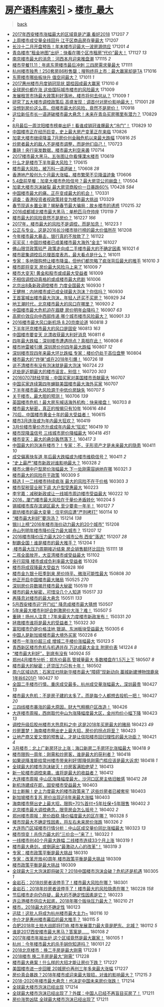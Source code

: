 [房产语料库索引](../../README.md)  > [楼市_最大](楼市_最大.md)
====
> [back](../README.md)

- [2017年西安楼市涨幅最大的区域竟是浐灞 看好2018](http://jkwz.applinzi.com/ittc/7044284684568101905.html#2017%E5%B9%B4%E8%A5%BF%E5%AE%89%E6%A5%BC%E5%B8%82%E6%B6%A8%E5%B9%85%E6%9C%80%E5%A4%A7%E7%9A%84%E5%8C%BA%E5%9F%9F%E7%AB%9F%E6%98%AF%E6%B5%90%E7%81%9E+%E7%9C%8B%E5%A5%BD2018) 171207 *7* 
- [上周楼市成交量全线回升 江干区商品房存量最大](http://jkwz.applinzi.com/ittc/7044252386569225232.html#%E4%B8%8A%E5%91%A8%E6%A5%BC%E5%B8%82%E6%88%90%E4%BA%A4%E9%87%8F%E5%85%A8%E7%BA%BF%E5%9B%9E%E5%8D%87+%E6%B1%9F%E5%B9%B2%E5%8C%BA%E5%95%86%E5%93%81%E6%88%BF%E5%AD%98%E9%87%8F%E6%9C%80%E5%A4%A7) 171207  
- [长沙十二月开盘预告！年末楼市迎最大一波房源供应](http://jkwz.applinzi.com/ittc/7042130469355783185.html#%E9%95%BF%E6%B2%99%E5%8D%81%E4%BA%8C%E6%9C%88%E5%BC%80%E7%9B%98%E9%A2%84%E5%91%8A%EF%BC%81%E5%B9%B4%E6%9C%AB%E6%A5%BC%E5%B8%82%E8%BF%8E%E6%9C%80%E5%A4%A7%E4%B8%80%E6%B3%A2%E6%88%BF%E6%BA%90%E4%BE%9B%E5%BA%94) 171201 *4* 
- [青岛楼市“租金地图”出炉：快看在哪个区市租房“代价”最大！](http://jkwz.applinzi.com/ittc/7040586528772850704.html#%E9%9D%92%E5%B2%9B%E6%A5%BC%E5%B8%82%E2%80%9C%E7%A7%9F%E9%87%91%E5%9C%B0%E5%9B%BE%E2%80%9D%E5%87%BA%E7%82%89%EF%BC%9A%E5%BF%AB%E7%9C%8B%E5%9C%A8%E5%93%AA%E4%B8%AA%E5%8C%BA%E5%B8%82%E7%A7%9F%E6%88%BF%E2%80%9C%E4%BB%A3%E4%BB%B7%E2%80%9D%E6%9C%80%E5%A4%A7%EF%BC%81) 171127 *13* 
- [南京楼市最大的消息：河西本月迎来推盘潮](http://jkwz.applinzi.com/ittc/7036149560475386897.html#%E5%8D%97%E4%BA%AC%E6%A5%BC%E5%B8%82%E6%9C%80%E5%A4%A7%E7%9A%84%E6%B6%88%E6%81%AF%EF%BC%9A%E6%B2%B3%E8%A5%BF%E6%9C%AC%E6%9C%88%E8%BF%8E%E6%9D%A5%E6%8E%A8%E7%9B%98%E6%BD%AE) 171115 *2* 
- [楼市早餐11.11：年底东莞楼市最后冲刺 三四房需求量最大](http://jkwz.applinzi.com/ittc/7034591159865836560.html#%E6%A5%BC%E5%B8%82%E6%97%A9%E9%A4%9011.11%EF%BC%9A%E5%B9%B4%E5%BA%95%E4%B8%9C%E8%8E%9E%E6%A5%BC%E5%B8%82%E6%9C%80%E5%90%8E%E5%86%B2%E5%88%BA+%E4%B8%89%E5%9B%9B%E6%88%BF%E9%9C%80%E6%B1%82%E9%87%8F%E6%9C%80%E5%A4%A7) 171111  
- [杭州楼市独秀！250套房86秒售罄；搜狗终将上市：最大赢家却是TA](http://jkwz.applinzi.com/ittc/7025076333036717072.html#%E6%9D%AD%E5%B7%9E%E6%A5%BC%E5%B8%82%E7%8B%AC%E7%A7%80%EF%BC%81250%E5%A5%97%E6%88%BF86%E7%A7%92%E5%94%AE%E7%BD%84%EF%BC%9B%E6%90%9C%E7%8B%97%E7%BB%88%E5%B0%86%E4%B8%8A%E5%B8%82%EF%BC%9A%E6%9C%80%E5%A4%A7%E8%B5%A2%E5%AE%B6%E5%8D%B4%E6%98%AFTA) 171016  
- [东莞楼市哪些板块升 值空间最大？](http://jkwz.applinzi.com/ittc/7023092322965914641.html#%E4%B8%9C%E8%8E%9E%E6%A5%BC%E5%B8%82%E5%93%AA%E4%BA%9B%E6%9D%BF%E5%9D%97%E5%8D%87+%E5%80%BC%E7%A9%BA%E9%97%B4%E6%9C%80%E5%A4%A7%EF%BC%9F) 171011 *1* 
- [2017惠州楼市月度销冠现状 碧桂园成最大赢家](http://jkwz.applinzi.com/ittc/7022600579149464593.html#2017%E6%83%A0%E5%B7%9E%E6%A5%BC%E5%B8%82%E6%9C%88%E5%BA%A6%E9%94%80%E5%86%A0%E7%8E%B0%E7%8A%B6+%E7%A2%A7%E6%A1%82%E5%9B%AD%E6%88%90%E6%9C%80%E5%A4%A7%E8%B5%A2%E5%AE%B6) 171010 *6* 
- [全球房价都在涨 这些国际城市楼市的风险最大](http://jkwz.applinzi.com/ittc/7022488841645196305.html#%E5%85%A8%E7%90%83%E6%88%BF%E4%BB%B7%E9%83%BD%E5%9C%A8%E6%B6%A8+%E8%BF%99%E4%BA%9B%E5%9B%BD%E9%99%85%E5%9F%8E%E5%B8%82%E6%A5%BC%E5%B8%82%E7%9A%84%E9%A3%8E%E9%99%A9%E6%9C%80%E5%A4%A7) 171009  
- [发展租赁市场最大政策利好落地，楼市将何去何从？](http://jkwz.applinzi.com/ittc/7022467172100736016.html#%E5%8F%91%E5%B1%95%E7%A7%9F%E8%B5%81%E5%B8%82%E5%9C%BA%E6%9C%80%E5%A4%A7%E6%94%BF%E7%AD%96%E5%88%A9%E5%A5%BD%E8%90%BD%E5%9C%B0%EF%BC%8C%E6%A5%BC%E5%B8%82%E5%B0%86%E4%BD%95%E5%8E%BB%E4%BD%95%E4%BB%8E%EF%BC%9F) 171009 *1* 
- [研究了五大楼市调控政策后 高盛发现：调首付对房价影响最大！](http://jkwz.applinzi.com/ittc/7019558334791943184.html#%E7%A0%94%E7%A9%B6%E4%BA%86%E4%BA%94%E5%A4%A7%E6%A5%BC%E5%B8%82%E8%B0%83%E6%8E%A7%E6%94%BF%E7%AD%96%E5%90%8E+%E9%AB%98%E7%9B%9B%E5%8F%91%E7%8E%B0%EF%BC%9A%E8%B0%83%E9%A6%96%E4%BB%98%E5%AF%B9%E6%88%BF%E4%BB%B7%E5%BD%B1%E5%93%8D%E6%9C%80%E5%A4%A7%EF%BC%81) 171001 *28* 
- [没想到房价这么高，但楼市最大的风险，竟然不是房价！](http://jkwz.applinzi.com/ittc/7014585234627232784.html#%E6%B2%A1%E6%83%B3%E5%88%B0%E6%88%BF%E4%BB%B7%E8%BF%99%E4%B9%88%E9%AB%98%EF%BC%8C%E4%BD%86%E6%A5%BC%E5%B8%82%E6%9C%80%E5%A4%A7%E7%9A%84%E9%A3%8E%E9%99%A9%EF%BC%8C%E7%AB%9F%E7%84%B6%E4%B8%8D%E6%98%AF%E6%88%BF%E4%BB%B7%EF%BC%81) 170918  
- [这位新任市长一语道破楼市最大悬念！未来在青岛买房哪里有潜力？](http://jkwz.applinzi.com/ittc/7007367089239884816.html#%E8%BF%99%E4%BD%8D%E6%96%B0%E4%BB%BB%E5%B8%82%E9%95%BF%E4%B8%80%E8%AF%AD%E9%81%93%E7%A0%B4%E6%A5%BC%E5%B8%82%E6%9C%80%E5%A4%A7%E6%82%AC%E5%BF%B5%EF%BC%81%E6%9C%AA%E6%9D%A5%E5%9C%A8%E9%9D%92%E5%B2%9B%E4%B9%B0%E6%88%BF%E5%93%AA%E9%87%8C%E6%9C%89%E6%BD%9C%E5%8A%9B%EF%BC%9F) 170829 *2* 
- [8月最后一周沈阳楼市榜单出炉！看谁成销冠谁爆最大“冷门”！](http://jkwz.applinzi.com/ittc/7007151944970535952.html#8%E6%9C%88%E6%9C%80%E5%90%8E%E4%B8%80%E5%91%A8%E6%B2%88%E9%98%B3%E6%A5%BC%E5%B8%82%E6%A6%9C%E5%8D%95%E5%87%BA%E7%82%89%EF%BC%81%E7%9C%8B%E8%B0%81%E6%88%90%E9%94%80%E5%86%A0%E8%B0%81%E7%88%86%E6%9C%80%E5%A4%A7%E2%80%9C%E5%86%B7%E9%97%A8%E2%80%9D%EF%BC%81) 170829 *10* 
- [中国楼市正在经历巨变，史上最大房产变革正在来临](http://jkwz.applinzi.com/ittc/7006190346172892176.html#%E4%B8%AD%E5%9B%BD%E6%A5%BC%E5%B8%82%E6%AD%A3%E5%9C%A8%E7%BB%8F%E5%8E%86%E5%B7%A8%E5%8F%98%EF%BC%8C%E5%8F%B2%E4%B8%8A%E6%9C%80%E5%A4%A7%E6%88%BF%E4%BA%A7%E5%8F%98%E9%9D%A9%E6%AD%A3%E5%9C%A8%E6%9D%A5%E4%B8%B4) 170826  
- [加拿大楼市继续降温 7月房价创金融危机以来最大跌幅](http://jkwz.applinzi.com/ittc/7002341401222972433.html#%E5%8A%A0%E6%8B%BF%E5%A4%A7%E6%A5%BC%E5%B8%82%E7%BB%A7%E7%BB%AD%E9%99%8D%E6%B8%A9+7%E6%9C%88%E6%88%BF%E4%BB%B7%E5%88%9B%E9%87%91%E8%9E%8D%E5%8D%B1%E6%9C%BA%E4%BB%A5%E6%9D%A5%E6%9C%80%E5%A4%A7%E8%B7%8C%E5%B9%85) 170816 *25* 
- [炒房者最大的敌人不是楼市调整，而是他们自己！](http://jkwz.applinzi.com/ittc/6993553989579572241.html#%E7%82%92%E6%88%BF%E8%80%85%E6%9C%80%E5%A4%A7%E7%9A%84%E6%95%8C%E4%BA%BA%E4%B8%8D%E6%98%AF%E6%A5%BC%E5%B8%82%E8%B0%83%E6%95%B4%EF%BC%8C%E8%80%8C%E6%98%AF%E4%BB%96%E4%BB%AC%E8%87%AA%E5%B7%B1%EF%BC%81) 170723  
- [重磅！央行突发数据，楼市最大利空来袭](http://jkwz.applinzi.com/ittc/6990090391045800977.html#%E9%87%8D%E7%A3%85%EF%BC%81%E5%A4%AE%E8%A1%8C%E7%AA%81%E5%8F%91%E6%95%B0%E6%8D%AE%EF%BC%8C%E6%A5%BC%E5%B8%82%E6%9C%80%E5%A4%A7%E5%88%A9%E7%A9%BA%E6%9D%A5%E8%A2%AD) 170714  
- [2017楼市最大黑马，五张图让你看懂溧水楼市](http://jkwz.applinzi.com/ittc/6980835864102831108.html#2017%E6%A5%BC%E5%B8%82%E6%9C%80%E5%A4%A7%E9%BB%91%E9%A9%AC%EF%BC%8C%E4%BA%94%E5%BC%A0%E5%9B%BE%E8%AE%A9%E4%BD%A0%E7%9C%8B%E6%87%82%E6%BA%A7%E6%B0%B4%E6%A5%BC%E5%B8%82) 170619  
- [什么才是楼市下半年最大风险？](http://jkwz.applinzi.com/ittc/6979352073970648069.html#%E4%BB%80%E4%B9%88%E6%89%8D%E6%98%AF%E6%A5%BC%E5%B8%82%E4%B8%8B%E5%8D%8A%E5%B9%B4%E6%9C%80%E5%A4%A7%E9%A3%8E%E9%99%A9%EF%BC%9F) 170615  
- [楼市最大风险，被万科一语道破！](http://jkwz.applinzi.com/ittc/6976836512963380228.html#%E6%A5%BC%E5%B8%82%E6%9C%80%E5%A4%A7%E9%A3%8E%E9%99%A9%EF%BC%8C%E8%A2%AB%E4%B8%87%E7%A7%91%E4%B8%80%E8%AF%AD%E9%81%93%E7%A0%B4%EF%BC%81) 170608 *28* 
- [香港地产股创九个月最大涨幅，楼市繁荣不见降温迹象](http://jkwz.applinzi.com/ittc/6976125754491274245.html#%E9%A6%99%E6%B8%AF%E5%9C%B0%E4%BA%A7%E8%82%A1%E5%88%9B%E4%B9%9D%E4%B8%AA%E6%9C%88%E6%9C%80%E5%A4%A7%E6%B6%A8%E5%B9%85%EF%BC%8C%E6%A5%BC%E5%B8%82%E7%B9%81%E8%8D%A3%E4%B8%8D%E8%A7%81%E9%99%8D%E6%B8%A9%E8%BF%B9%E8%B1%A1) 170606  
- [5.4盘前早餐：加拿大楼市危险信号？最大房贷公司崩盘！](http://jkwz.applinzi.com/ittc/6963725658042663941.html#5.4%E7%9B%98%E5%89%8D%E6%97%A9%E9%A4%90%EF%BC%9A%E5%8A%A0%E6%8B%BF%E5%A4%A7%E6%A5%BC%E5%B8%82%E5%8D%B1%E9%99%A9%E4%BF%A1%E5%8F%B7%EF%BC%9F%E6%9C%80%E5%A4%A7%E6%88%BF%E8%B4%B7%E5%85%AC%E5%8F%B8%E5%B4%A9%E7%9B%98%EF%BC%81) 170504  
- [加拿大楼市泡沫破裂 最大房贷商股价一日暴跌60%](http://jkwz.applinzi.com/ittc/6961502105654264836.html#%E5%8A%A0%E6%8B%BF%E5%A4%A7%E6%A5%BC%E5%B8%82%E6%B3%A1%E6%B2%AB%E7%A0%B4%E8%A3%82+%E6%9C%80%E5%A4%A7%E6%88%BF%E8%B4%B7%E5%95%86%E8%82%A1%E4%BB%B7%E4%B8%80%E6%97%A5%E6%9A%B4%E8%B7%8C60%25) 170428 *584* 
- [中国楼市最大的痛，正在变成最大的机会！](http://jkwz.applinzi.com/ittc/6951293988823892996.html#%E4%B8%AD%E5%9B%BD%E6%A5%BC%E5%B8%82%E6%9C%80%E5%A4%A7%E7%9A%84%E7%97%9B%EF%BC%8C%E6%AD%A3%E5%9C%A8%E5%8F%98%E6%88%90%E6%9C%80%E5%A4%A7%E7%9A%84%E6%9C%BA%E4%BC%9A%EF%BC%81) 170331  
- [调查：香港投资者视政策转变为楼市最大挑战](http://jkwz.applinzi.com/ittc/6950463994413450245.html#%E8%B0%83%E6%9F%A5%EF%BC%9A%E9%A6%99%E6%B8%AF%E6%8A%95%E8%B5%84%E8%80%85%E8%A7%86%E6%94%BF%E7%AD%96%E8%BD%AC%E5%8F%98%E4%B8%BA%E6%A5%BC%E5%B8%82%E6%9C%80%E5%A4%A7%E6%8C%91%E6%88%98) 170329  
- [春节现返乡置业潮？揭秘春节最大骗局：故乡楼市的诱惑](http://jkwz.applinzi.com/ittc/6934879256067965957.html#%E6%98%A5%E8%8A%82%E7%8E%B0%E8%BF%94%E4%B9%A1%E7%BD%AE%E4%B8%9A%E6%BD%AE%EF%BC%9F%E6%8F%AD%E7%A7%98%E6%98%A5%E8%8A%82%E6%9C%80%E5%A4%A7%E9%AA%97%E5%B1%80%EF%BC%9A%E6%95%85%E4%B9%A1%E6%A5%BC%E5%B8%82%E7%9A%84%E8%AF%B1%E6%83%91) 170215 *32* 
- [2016成都城北楼市最大黑马：单枪匹马夺帅座](http://jkwz.applinzi.com/ittc/6924777415544144901.html#2016%E6%88%90%E9%83%BD%E5%9F%8E%E5%8C%97%E6%A5%BC%E5%B8%82%E6%9C%80%E5%A4%A7%E9%BB%91%E9%A9%AC%EF%BC%9A%E5%8D%95%E6%9E%AA%E5%8C%B9%E9%A9%AC%E5%A4%BA%E5%B8%85%E5%BA%A7) 170119 *7* 
- [楼市最大的风险竟然不是房价？](http://jkwz.applinzi.com/ittc/6916234063647360005.html#%E6%A5%BC%E5%B8%82%E6%9C%80%E5%A4%A7%E7%9A%84%E9%A3%8E%E9%99%A9%E7%AB%9F%E7%84%B6%E4%B8%8D%E6%98%AF%E6%88%BF%E4%BB%B7%EF%BC%9F) 161227 *166* 
- [2017年，楼市最大的风险不是调控，而是加息！](http://jkwz.applinzi.com/ittc/6914856976835412997.html#2017%E5%B9%B4%EF%BC%8C%E6%A5%BC%E5%B8%82%E6%9C%80%E5%A4%A7%E7%9A%84%E9%A3%8E%E9%99%A9%E4%B8%8D%E6%98%AF%E8%B0%83%E6%8E%A7%EF%BC%8C%E8%80%8C%E6%98%AF%E5%8A%A0%E6%81%AF%EF%BC%81) 161223 *1* 
- [公正与专业，这是2016长沙楼市排行榜的最大价值所在](http://jkwz.applinzi.com/ittc/6909178965830140932.html#%E5%85%AC%E6%AD%A3%E4%B8%8E%E4%B8%93%E4%B8%9A%EF%BC%8C%E8%BF%99%E6%98%AF2016%E9%95%BF%E6%B2%99%E6%A5%BC%E5%B8%82%E6%8E%92%E8%A1%8C%E6%A6%9C%E7%9A%84%E6%9C%80%E5%A4%A7%E4%BB%B7%E5%80%BC%E6%89%80%E5%9C%A8) 161208  
- [今年楼市最大暴击，银行真的不放款了？](http://jkwz.applinzi.com/ittc/6903423088938451973.html#%E4%BB%8A%E5%B9%B4%E6%A5%BC%E5%B8%82%E6%9C%80%E5%A4%A7%E6%9A%B4%E5%87%BB%EF%BC%8C%E9%93%B6%E8%A1%8C%E7%9C%9F%E7%9A%84%E4%B8%8D%E6%94%BE%E6%AC%BE%E4%BA%86%EF%BC%9F) 161122  
- [买买买！中国炒楼者已成美楼市最大海外“金主”](http://jkwz.applinzi.com/ittc/6893807422660936709.html#%E4%B9%B0%E4%B9%B0%E4%B9%B0%EF%BC%81%E4%B8%AD%E5%9B%BD%E7%82%92%E6%A5%BC%E8%80%85%E5%B7%B2%E6%88%90%E7%BE%8E%E6%A5%BC%E5%B8%82%E6%9C%80%E5%A4%A7%E6%B5%B7%E5%A4%96%E2%80%9C%E9%87%91%E4%B8%BB%E2%80%9D) 161027  
- [佛山限贷政策较严 政策走向成二手楼市最大的不确定因素](http://jkwz.applinzi.com/ittc/6891510779303429125.html#%E4%BD%9B%E5%B1%B1%E9%99%90%E8%B4%B7%E6%94%BF%E7%AD%96%E8%BE%83%E4%B8%A5+%E6%94%BF%E7%AD%96%E8%B5%B0%E5%90%91%E6%88%90%E4%BA%8C%E6%89%8B%E6%A5%BC%E5%B8%82%E6%9C%80%E5%A4%A7%E7%9A%84%E4%B8%8D%E7%A1%AE%E5%AE%9A%E5%9B%A0%E7%B4%A0) 161021 *6* 
- [楼市密集调控后总理首度表态，最大看点是什么？](http://jkwz.applinzi.com/ittc/6887863804674704388.html#%E6%A5%BC%E5%B8%82%E5%AF%86%E9%9B%86%E8%B0%83%E6%8E%A7%E5%90%8E%E6%80%BB%E7%90%86%E9%A6%96%E5%BA%A6%E8%A1%A8%E6%80%81%EF%BC%8C%E6%9C%80%E5%A4%A7%E7%9C%8B%E7%82%B9%E6%98%AF%E4%BB%80%E4%B9%88%EF%BC%9F) 161011  
- [专家：多地限购想让楼市降温，但他们都忽略了疯涨背后最大的推手](http://jkwz.applinzi.com/ittc/6887432563236275204.html#%E4%B8%93%E5%AE%B6%EF%BC%9A%E5%A4%9A%E5%9C%B0%E9%99%90%E8%B4%AD%E6%83%B3%E8%AE%A9%E6%A5%BC%E5%B8%82%E9%99%8D%E6%B8%A9%EF%BC%8C%E4%BD%86%E4%BB%96%E4%BB%AC%E9%83%BD%E5%BF%BD%E7%95%A5%E4%BA%86%E7%96%AF%E6%B6%A8%E8%83%8C%E5%90%8E%E6%9C%80%E5%A4%A7%E7%9A%84%E6%8E%A8%E6%89%8B) 161010 *3* 
- [楼市即将变天  房价最大风险马上来了](http://jkwz.applinzi.com/ittc/6886958765663847429.html#%E6%A5%BC%E5%B8%82%E5%8D%B3%E5%B0%86%E5%8F%98%E5%A4%A9++%E6%88%BF%E4%BB%B7%E6%9C%80%E5%A4%A7%E9%A3%8E%E9%99%A9%E9%A9%AC%E4%B8%8A%E6%9D%A5%E4%BA%86) 161009 *7* 
- [楼市大变天! 黄金和股市或成最大受益者](http://jkwz.applinzi.com/ittc/6886922948274816004.html#%E6%A5%BC%E5%B8%82%E5%A4%A7%E5%8F%98%E5%A4%A9%21+%E9%BB%84%E9%87%91%E5%92%8C%E8%82%A1%E5%B8%82%E6%88%96%E6%88%90%E6%9C%80%E5%A4%A7%E5%8F%97%E7%9B%8A%E8%80%85) 161009  
- [不相信调控动真格的或成楼市最大悲剧](http://jkwz.applinzi.com/ittc/6885818930504926213.html#%E4%B8%8D%E7%9B%B8%E4%BF%A1%E8%B0%83%E6%8E%A7%E5%8A%A8%E7%9C%9F%E6%A0%BC%E7%9A%84%E6%88%96%E6%88%90%E6%A5%BC%E5%B8%82%E6%9C%80%E5%A4%A7%E6%82%B2%E5%89%A7) 161006  
- [北京出8条新政调控楼市 力度全国最大](http://jkwz.applinzi.com/ittc/6883755775725405189.html#%E5%8C%97%E4%BA%AC%E5%87%BA8%E6%9D%A1%E6%96%B0%E6%94%BF%E8%B0%83%E6%8E%A7%E6%A5%BC%E5%B8%82+%E5%8A%9B%E5%BA%A6%E5%85%A8%E5%9B%BD%E6%9C%80%E5%A4%A7) 160930 *1* 
- [王健林：内地楼市或已成全球最大泡沫？你信吗？](http://jkwz.applinzi.com/ittc/6883316754339595268.html#%E7%8E%8B%E5%81%A5%E6%9E%97%EF%BC%9A%E5%86%85%E5%9C%B0%E6%A5%BC%E5%B8%82%E6%88%96%E5%B7%B2%E6%88%90%E5%85%A8%E7%90%83%E6%9C%80%E5%A4%A7%E6%B3%A1%E6%B2%AB%EF%BC%9F%E4%BD%A0%E4%BF%A1%E5%90%97%EF%BC%9F) 160930  
- [王首富喊出楼市最大泡沫，年轻人还买不买房？](http://jkwz.applinzi.com/ittc/6882567222605644805.html#%E7%8E%8B%E9%A6%96%E5%AF%8C%E5%96%8A%E5%87%BA%E6%A5%BC%E5%B8%82%E6%9C%80%E5%A4%A7%E6%B3%A1%E6%B2%AB%EF%BC%8C%E5%B9%B4%E8%BD%BB%E4%BA%BA%E8%BF%98%E4%B9%B0%E4%B8%8D%E4%B9%B0%E6%88%BF%EF%BC%9F) 160929 *34* 
- [地王潮时代，北京楼市最大的风口在哪里？](http://jkwz.applinzi.com/ittc/6879876407982818308.html#%E5%9C%B0%E7%8E%8B%E6%BD%AE%E6%97%B6%E4%BB%A3%EF%BC%8C%E5%8C%97%E4%BA%AC%E6%A5%BC%E5%B8%82%E6%9C%80%E5%A4%A7%E7%9A%84%E9%A3%8E%E5%8F%A3%E5%9C%A8%E5%93%AA%E9%87%8C%EF%BC%9F) 160920 *2* 
- [中国楼市最大危机迫在眉睫 房价明年会降吗？](http://jkwz.applinzi.com/ittc/6875184403197723652.html#%E4%B8%AD%E5%9B%BD%E6%A5%BC%E5%B8%82%E6%9C%80%E5%A4%A7%E5%8D%B1%E6%9C%BA%E8%BF%AB%E5%9C%A8%E7%9C%89%E7%9D%AB+%E6%88%BF%E4%BB%B7%E6%98%8E%E5%B9%B4%E4%BC%9A%E9%99%8D%E5%90%97%EF%BC%9F) 160907 *63* 
- [高房价效应向中西部传递 哪个城市楼市风险最大？](http://jkwz.applinzi.com/ittc/6872983439334179844.html#%E9%AB%98%E6%88%BF%E4%BB%B7%E6%95%88%E5%BA%94%E5%90%91%E4%B8%AD%E8%A5%BF%E9%83%A8%E4%BC%A0%E9%80%92+%E5%93%AA%E4%B8%AA%E5%9F%8E%E5%B8%82%E6%A5%BC%E5%B8%82%E9%A3%8E%E9%99%A9%E6%9C%80%E5%A4%A7%EF%BC%9F) 160901 *33* 
- [2016楼市最大风口新机场   8.20京南论道](http://jkwz.applinzi.com/ittc/6867698677371634693.html#2016%E6%A5%BC%E5%B8%82%E6%9C%80%E5%A4%A7%E9%A3%8E%E5%8F%A3%E6%96%B0%E6%9C%BA%E5%9C%BA+++8.20%E4%BA%AC%E5%8D%97%E8%AE%BA%E9%81%93) 160818 *3* 
- [下半年环京楼市最大的风口是固安](http://jkwz.applinzi.com/ittc/6865498335254938629.html#%E4%B8%8B%E5%8D%8A%E5%B9%B4%E7%8E%AF%E4%BA%AC%E6%A5%BC%E5%B8%82%E6%9C%80%E5%A4%A7%E7%9A%84%E9%A3%8E%E5%8F%A3%E6%98%AF%E5%9B%BA%E5%AE%89) 160813 *163* 
- [中国楼市要变天 北漂收获最大利好消息](http://jkwz.applinzi.com/ittc/6865182942262985732.html#%E4%B8%AD%E5%9B%BD%E6%A5%BC%E5%B8%82%E8%A6%81%E5%8F%98%E5%A4%A9+%E5%8C%97%E6%BC%82%E6%94%B6%E8%8E%B7%E6%9C%80%E5%A4%A7%E5%88%A9%E5%A5%BD%E6%B6%88%E6%81%AF) 160811 *6* 
- [四年最大跌幅：深圳楼市遭遇拐点？真相在此！](http://jkwz.applinzi.com/ittc/6864133641864741893.html#%E5%9B%9B%E5%B9%B4%E6%9C%80%E5%A4%A7%E8%B7%8C%E5%B9%85%EF%BC%9A%E6%B7%B1%E5%9C%B3%E6%A5%BC%E5%B8%82%E9%81%AD%E9%81%87%E6%8B%90%E7%82%B9%EF%BC%9F%E7%9C%9F%E7%9B%B8%E5%9C%A8%E6%AD%A4%EF%BC%81) 160808 *6* 
- [楼市地雷被引爆 深圳房价创四年最大跌幅](http://jkwz.applinzi.com/ittc/6863527786836395012.html#%E6%A5%BC%E5%B8%82%E5%9C%B0%E9%9B%B7%E8%A2%AB%E5%BC%95%E7%88%86+%E6%B7%B1%E5%9C%B3%E6%88%BF%E4%BB%B7%E5%88%9B%E5%9B%9B%E5%B9%B4%E6%9C%80%E5%A4%A7%E8%B7%8C%E5%B9%85) 160807 *12* 
- [深圳楼市现四年来最大环比跌幅 专家：楼价仍处于高位盘整](http://jkwz.applinzi.com/ittc/6862487761608770564.html#%E6%B7%B1%E5%9C%B3%E6%A5%BC%E5%B8%82%E7%8E%B0%E5%9B%9B%E5%B9%B4%E6%9D%A5%E6%9C%80%E5%A4%A7%E7%8E%AF%E6%AF%94%E8%B7%8C%E5%B9%85+%E4%B8%93%E5%AE%B6%EF%BC%9A%E6%A5%BC%E4%BB%B7%E4%BB%8D%E5%A4%84%E4%BA%8E%E9%AB%98%E4%BD%8D%E7%9B%98%E6%95%B4) 160804  
- [楼市最大的“炸弹”或在2018年引爆！](http://jkwz.applinzi.com/ittc/6859206930056348677.html#%E6%A5%BC%E5%B8%82%E6%9C%80%E5%A4%A7%E7%9A%84%E2%80%9C%E7%82%B8%E5%BC%B9%E2%80%9D%E6%88%96%E5%9C%A82018%E5%B9%B4%E5%BC%95%E7%88%86%EF%BC%81) 160726 *18* 
- [说不清楼市有没有泡沫就是最大泡沫](http://jkwz.applinzi.com/ittc/6858416095702287364.html#%E8%AF%B4%E4%B8%8D%E6%B8%85%E6%A5%BC%E5%B8%82%E6%9C%89%E6%B2%A1%E6%9C%89%E6%B3%A1%E6%B2%AB%E5%B0%B1%E6%98%AF%E6%9C%80%E5%A4%A7%E6%B3%A1%E6%B2%AB) 160724 *23* 
- [这些是近期最大的楼市谣言，别信！](http://jkwz.applinzi.com/ittc/6856975885978305540.html#%E8%BF%99%E4%BA%9B%E6%98%AF%E8%BF%91%E6%9C%9F%E6%9C%80%E5%A4%A7%E7%9A%84%E6%A5%BC%E5%B8%82%E8%B0%A3%E8%A8%80%EF%BC%8C%E5%88%AB%E4%BF%A1%EF%BC%81) 160720 *303* 
- [20160707财经早报 - 中国买家对美国楼市贡献最大](http://jkwz.applinzi.com/ittc/6852058368008782852.html#20160707%E8%B4%A2%E7%BB%8F%E6%97%A9%E6%8A%A5+-+%E4%B8%AD%E5%9B%BD%E4%B9%B0%E5%AE%B6%E5%AF%B9%E7%BE%8E%E5%9B%BD%E6%A5%BC%E5%B8%82%E8%B4%A1%E7%8C%AE%E6%9C%80%E5%A4%A7) 160707  
- [中国买家连续第四年蝉联美国楼市最大海外买家](http://jkwz.applinzi.com/ittc/6852033597640541189.html#%E4%B8%AD%E5%9B%BD%E4%B9%B0%E5%AE%B6%E8%BF%9E%E7%BB%AD%E7%AC%AC%E5%9B%9B%E5%B9%B4%E8%9D%89%E8%81%94%E7%BE%8E%E5%9B%BD%E6%A5%BC%E5%B8%82%E6%9C%80%E5%A4%A7%E6%B5%B7%E5%A4%96%E4%B9%B0%E5%AE%B6) 160707  
- [下半年楼市最大风险源于中低价房缺失](http://jkwz.applinzi.com/ittc/6851957825559069701.html#%E4%B8%8B%E5%8D%8A%E5%B9%B4%E6%A5%BC%E5%B8%82%E6%9C%80%E5%A4%A7%E9%A3%8E%E9%99%A9%E6%BA%90%E4%BA%8E%E4%B8%AD%E4%BD%8E%E4%BB%B7%E6%88%BF%E7%BC%BA%E5%A4%B1) 160707 *5* 
- [关于楼市，最大胆的预测！](http://jkwz.applinzi.com/ittc/6851572856550589444.html#%E5%85%B3%E4%BA%8E%E6%A5%BC%E5%B8%82%EF%BC%8C%E6%9C%80%E5%A4%A7%E8%83%86%E7%9A%84%E9%A2%84%E6%B5%8B%EF%BC%81) 160706 *139* 
- [英国楼市危机！最大房东喊话海外机构：快来接盘！](http://jkwz.applinzi.com/ittc/6850589061429068805.html#%E8%8B%B1%E5%9B%BD%E6%A5%BC%E5%B8%82%E5%8D%B1%E6%9C%BA%EF%BC%81%E6%9C%80%E5%A4%A7%E6%88%BF%E4%B8%9C%E5%96%8A%E8%AF%9D%E6%B5%B7%E5%A4%96%E6%9C%BA%E6%9E%84%EF%BC%9A%E5%BF%AB%E6%9D%A5%E6%8E%A5%E7%9B%98%EF%BC%81) 160703 *8* 
- [楼市最大秘密，真正的按揭只有10年](http://jkwz.applinzi.com/ittc/6844260491106714628.html#%E6%A5%BC%E5%B8%82%E6%9C%80%E5%A4%A7%E7%A7%98%E5%AF%86%EF%BC%8C%E7%9C%9F%E6%AD%A3%E7%9A%84%E6%8C%89%E6%8F%AD%E5%8F%AA%E6%9C%8910%E5%B9%B4) 160616 *484* 
- [70后，中国楼市黄金十年的最大受益者！](http://jkwz.applinzi.com/ittc/6843946485028504581.html#70%E5%90%8E%EF%BC%8C%E4%B8%AD%E5%9B%BD%E6%A5%BC%E5%B8%82%E9%BB%84%E9%87%91%E5%8D%81%E5%B9%B4%E7%9A%84%E6%9C%80%E5%A4%A7%E5%8F%97%E7%9B%8A%E8%80%85%EF%BC%81) 160615  
- [楼市3月连涨或为年内最大狂欢？](http://jkwz.applinzi.com/ittc/6822883500252218373.html#%E6%A5%BC%E5%B8%823%E6%9C%88%E8%BF%9E%E6%B6%A8%E6%88%96%E4%B8%BA%E5%B9%B4%E5%86%85%E6%9C%80%E5%A4%A7%E7%8B%82%E6%AC%A2%EF%BC%9F) 160419  
- [3月份楼市量价齐升或成年内最大“狂欢”](http://jkwz.applinzi.com/ittc/6822655152674571268.html#3%E6%9C%88%E4%BB%BD%E6%A5%BC%E5%B8%82%E9%87%8F%E4%BB%B7%E9%BD%90%E5%8D%87%E6%88%96%E6%88%90%E5%B9%B4%E5%86%85%E6%9C%80%E5%A4%A7%E2%80%9C%E7%8B%82%E6%AC%A2%E2%80%9D) 160419 *10* 
- [楼市现降温信号 三线城市房价降幅最大](http://jkwz.applinzi.com/ittc/6822340158015669252.html#%E6%A5%BC%E5%B8%82%E7%8E%B0%E9%99%8D%E6%B8%A9%E4%BF%A1%E5%8F%B7+%E4%B8%89%E7%BA%BF%E5%9F%8E%E5%B8%82%E6%88%BF%E4%BB%B7%E9%99%8D%E5%B9%85%E6%9C%80%E5%A4%A7) 160418 *451* 
- [楼市变天：最大的悬剑轰然落下！](http://jkwz.applinzi.com/ittc/6822154293859582980.html#%E6%A5%BC%E5%B8%82%E5%8F%98%E5%A4%A9%EF%BC%9A%E6%9C%80%E5%A4%A7%E7%9A%84%E6%82%AC%E5%89%91%E8%BD%B0%E7%84%B6%E8%90%BD%E4%B8%8B%EF%BC%81) 160417 *3* 
- [中国最大的泡沫在楼市？！专家：不，无形资产才是未来最大的隐患](http://jkwz.applinzi.com/ittc/6819897453251658757.html#%E4%B8%AD%E5%9B%BD%E6%9C%80%E5%A4%A7%E7%9A%84%E6%B3%A1%E6%B2%AB%E5%9C%A8%E6%A5%BC%E5%B8%82%EF%BC%9F%EF%BC%81%E4%B8%93%E5%AE%B6%EF%BC%9A%E4%B8%8D%EF%BC%8C%E6%97%A0%E5%BD%A2%E8%B5%84%E4%BA%A7%E6%89%8D%E6%98%AF%E6%9C%AA%E6%9D%A5%E6%9C%80%E5%A4%A7%E7%9A%84%E9%9A%90%E6%82%A3) 160411 *10* 
- [成交偏离快车道 年后最大跌幅或为楼市维稳信号？](http://jkwz.applinzi.com/ittc/6819775924849345540.html#%E6%88%90%E4%BA%A4%E5%81%8F%E7%A6%BB%E5%BF%AB%E8%BD%A6%E9%81%93+%E5%B9%B4%E5%90%8E%E6%9C%80%E5%A4%A7%E8%B7%8C%E5%B9%85%E6%88%96%E4%B8%BA%E6%A5%BC%E5%B8%82%E7%BB%B4%E7%A8%B3%E4%BF%A1%E5%8F%B7%EF%BC%9F) 160411 *2* 
- [“史上最严”楼市新政对谁影响最大？](http://jkwz.applinzi.com/ittc/6814558705412473861.html#%E2%80%9C%E5%8F%B2%E4%B8%8A%E6%9C%80%E4%B8%A5%E2%80%9D%E6%A5%BC%E5%B8%82%E6%96%B0%E6%94%BF%E5%AF%B9%E8%B0%81%E5%BD%B1%E5%93%8D%E6%9C%80%E5%A4%A7%EF%BC%9F) 160328 *2* 
- [楼市火爆中户型房价涨幅最大 下一处刚需容纳地在哪](http://jkwz.applinzi.com/ittc/6812074947149038597.html#%E6%A5%BC%E5%B8%82%E7%81%AB%E7%88%86%E4%B8%AD%E6%88%B7%E5%9E%8B%E6%88%BF%E4%BB%B7%E6%B6%A8%E5%B9%85%E6%9C%80%E5%A4%A7+%E4%B8%8B%E4%B8%80%E5%A4%84%E5%88%9A%E9%9C%80%E5%AE%B9%E7%BA%B3%E5%9C%B0%E5%9C%A8%E5%93%AA) 160321 *3* 
- [楼市最大的风险在于政策](http://jkwz.applinzi.com/ittc/6807705458554962948.html#%E6%A5%BC%E5%B8%82%E6%9C%80%E5%A4%A7%E7%9A%84%E9%A3%8E%E9%99%A9%E5%9C%A8%E4%BA%8E%E6%94%BF%E7%AD%96) 160309 *5* 
- [精选┃一二线楼市持续疯涨 最大的风险不在于价格](http://jkwz.applinzi.com/ittc/6805459034324861957.html#%E7%B2%BE%E9%80%89%E2%94%83%E4%B8%80%E4%BA%8C%E7%BA%BF%E6%A5%BC%E5%B8%82%E6%8C%81%E7%BB%AD%E7%96%AF%E6%B6%A8+%E6%9C%80%E5%A4%A7%E7%9A%84%E9%A3%8E%E9%99%A9%E4%B8%8D%E5%9C%A8%E4%BA%8E%E4%BB%B7%E6%A0%BC) 160303 *3* 
- [楼市契税营业税下调 大户型受惠最大](http://jkwz.applinzi.com/ittc/6801930570510631940.html#%E6%A5%BC%E5%B8%82%E5%A5%91%E7%A8%8E%E8%90%A5%E4%B8%9A%E7%A8%8E%E4%B8%8B%E8%B0%83+%E5%A4%A7%E6%88%B7%E5%9E%8B%E5%8F%97%E6%83%A0%E6%9C%80%E5%A4%A7) 160223  
- [李宇嘉：减税新政或让一线城市周边楼市受益最大](http://jkwz.applinzi.com/ittc/6801446013772497924.html#%E6%9D%8E%E5%AE%87%E5%98%89%EF%BC%9A%E5%87%8F%E7%A8%8E%E6%96%B0%E6%94%BF%E6%88%96%E8%AE%A9%E4%B8%80%E7%BA%BF%E5%9F%8E%E5%B8%82%E5%91%A8%E8%BE%B9%E6%A5%BC%E5%B8%82%E5%8F%97%E7%9B%8A%E6%9C%80%E5%A4%A7) 160222 *10* 
- [2016，厦门楼市最大风险在于量价矛盾转化](http://jkwz.applinzi.com/ittc/6795036554112271365.html#2016%EF%BC%8C%E5%8E%A6%E9%97%A8%E6%A5%BC%E5%B8%82%E6%9C%80%E5%A4%A7%E9%A3%8E%E9%99%A9%E5%9C%A8%E4%BA%8E%E9%87%8F%E4%BB%B7%E7%9F%9B%E7%9B%BE%E8%BD%AC%E5%8C%96) 160204 *5* 
- [锡城楼市库存滨湖区最大 至少要卖一年半！](http://jkwz.applinzi.com/ittc/6791997076498023428.html#%E9%94%A1%E5%9F%8E%E6%A5%BC%E5%B8%82%E5%BA%93%E5%AD%98%E6%BB%A8%E6%B9%96%E5%8C%BA%E6%9C%80%E5%A4%A7+%E8%87%B3%E5%B0%91%E8%A6%81%E5%8D%96%E4%B8%80%E5%B9%B4%E5%8D%8A%EF%BC%81) 160127 *7* 
- [廊坊楼市的最大变量：住宅供应遭“严刑拷打”](http://jkwz.applinzi.com/ittc/6787175659982029828.html#%E5%BB%8A%E5%9D%8A%E6%A5%BC%E5%B8%82%E7%9A%84%E6%9C%80%E5%A4%A7%E5%8F%98%E9%87%8F%EF%BC%9A%E4%BD%8F%E5%AE%85%E4%BE%9B%E5%BA%94%E9%81%AD%E2%80%9C%E4%B8%A5%E5%88%91%E6%8B%B7%E6%89%93%E2%80%9D) 160114 *10* 
- [“楼市最大利好”要泡汤？](http://jkwz.applinzi.com/ittc/6775749768613725189.html#%E2%80%9C%E6%A5%BC%E5%B8%82%E6%9C%80%E5%A4%A7%E5%88%A9%E5%A5%BD%E2%80%9D%E8%A6%81%E6%B3%A1%E6%B1%A4%EF%BC%9F) 151214 *138* 
- [银川上榜“2016年楼市涨价动力最大的20个城市”](http://jkwz.applinzi.com/ittc/6773406539201381381.html#%E9%93%B6%E5%B7%9D%E4%B8%8A%E6%A6%9C%E2%80%9C2016%E5%B9%B4%E6%A5%BC%E5%B8%82%E6%B6%A8%E4%BB%B7%E5%8A%A8%E5%8A%9B%E6%9C%80%E5%A4%A7%E7%9A%8420%E4%B8%AA%E5%9F%8E%E5%B8%82%E2%80%9D) 151208  
- [舟山列明年楼市降价压力最大城市？](http://jkwz.applinzi.com/ittc/6773105424282944516.html#%E8%88%9F%E5%B1%B1%E5%88%97%E6%98%8E%E5%B9%B4%E6%A5%BC%E5%B8%82%E9%99%8D%E4%BB%B7%E5%8E%8B%E5%8A%9B%E6%9C%80%E5%A4%A7%E5%9F%8E%E5%B8%82%EF%BC%9F) 151207 *12* 
- [2016楼市降价压力最大20个城市公布 西安&quot;落选&quot;](http://jkwz.applinzi.com/ittc/6773075786945004549.html#2016%E6%A5%BC%E5%B8%82%E9%99%8D%E4%BB%B7%E5%8E%8B%E5%8A%9B%E6%9C%80%E5%A4%A720%E4%B8%AA%E5%9F%8E%E5%B8%82%E5%85%AC%E5%B8%83+%E8%A5%BF%E5%AE%89%26quot%3B%E8%90%BD%E9%80%89%26quot%3B) 151207 *28* 
- [制霸全国！谁是楼市的最大推手？](http://jkwz.applinzi.com/ittc/6771875334752568325.html#%E5%88%B6%E9%9C%B8%E5%85%A8%E5%9B%BD%EF%BC%81%E8%B0%81%E6%98%AF%E6%A5%BC%E5%B8%82%E7%9A%84%E6%9C%80%E5%A4%A7%E6%8E%A8%E6%89%8B%EF%BC%9F) 151204 *1* 
- [·楼市最大压力周期接近结束 房企销售额环比回升](http://jkwz.applinzi.com/ittc/6763347407987540996.html#%C2%B7%E6%A5%BC%E5%B8%82%E6%9C%80%E5%A4%A7%E5%8E%8B%E5%8A%9B%E5%91%A8%E6%9C%9F%E6%8E%A5%E8%BF%91%E7%BB%93%E6%9D%9F+%E6%88%BF%E4%BC%81%E9%94%80%E5%94%AE%E9%A2%9D%E7%8E%AF%E6%AF%94%E5%9B%9E%E5%8D%87) 151111 *18* 
- [二孩全面放开，大亚湾楼市或受益最大](http://jkwz.applinzi.com/ittc/6760011231361631236.html#%E4%BA%8C%E5%AD%A9%E5%85%A8%E9%9D%A2%E6%94%BE%E5%BC%80%EF%BC%8C%E5%A4%A7%E4%BA%9A%E6%B9%BE%E6%A5%BC%E5%B8%82%E6%88%96%E5%8F%97%E7%9B%8A%E6%9C%80%E5%A4%A7) 151102  
- [央行双降 楼市或成负利率最大受益者](http://jkwz.applinzi.com/ittc/6757414343811728389.html#%E5%A4%AE%E8%A1%8C%E5%8F%8C%E9%99%8D+%E6%A5%BC%E5%B8%82%E6%88%96%E6%88%90%E8%B4%9F%E5%88%A9%E7%8E%87%E6%9C%80%E5%A4%A7%E5%8F%97%E7%9B%8A%E8%80%85) 151026  
- [楼市将成双降最大受益方](http://jkwz.applinzi.com/ittc/6735411084618875908.html#%E6%A5%BC%E5%B8%82%E5%B0%86%E6%88%90%E5%8F%8C%E9%99%8D%E6%9C%80%E5%A4%A7%E5%8F%97%E7%9B%8A%E6%96%B9) 150828 *166* 
- [楼市金九银十旺季到来 房价持平、微涨可能性最大](http://jkwz.applinzi.com/ittc/547650615589211672.html#%E6%A5%BC%E5%B8%82%E9%87%91%E4%B9%9D%E9%93%B6%E5%8D%81%E6%97%BA%E5%AD%A3%E5%88%B0%E6%9D%A5+%E6%88%BF%E4%BB%B7%E6%8C%81%E5%B9%B3%E3%80%81%E5%BE%AE%E6%B6%A8%E5%8F%AF%E8%83%BD%E6%80%A7%E6%9C%80%E5%A4%A7) 150808 *30* 
- [他正开启中国楼市最大赌局](http://jkwz.applinzi.com/ittc/547650611416899506.html#%E4%BB%96%E6%AD%A3%E5%BC%80%E5%90%AF%E4%B8%AD%E5%9B%BD%E6%A5%BC%E5%B8%82%E6%9C%80%E5%A4%A7%E8%B5%8C%E5%B1%80) 150525 *270* 
- [深圳房价异数揭开楼市最大秘密](http://jkwz.applinzi.com/ittc/547650611415987329.html#%E6%B7%B1%E5%9C%B3%E6%88%BF%E4%BB%B7%E5%BC%82%E6%95%B0%E6%8F%AD%E5%BC%80%E6%A5%BC%E5%B8%82%E6%9C%80%E5%A4%A7%E7%A7%98%E5%AF%86) 150519 *11* 
- [楼市的最大秘密，可惜没几个人知道](http://jkwz.applinzi.com/ittc/547650611417043747.html#%E6%A5%BC%E5%B8%82%E7%9A%84%E6%9C%80%E5%A4%A7%E7%A7%98%E5%AF%86%EF%BC%8C%E5%8F%AF%E6%83%9C%E6%B2%A1%E5%87%A0%E4%B8%AA%E4%BA%BA%E7%9F%A5%E9%81%93) 150517 *33* 
- [再降息对楼市的最大悬念](http://jkwz.applinzi.com/ittc/547650611409192375.html#%E5%86%8D%E9%99%8D%E6%81%AF%E5%AF%B9%E6%A5%BC%E5%B8%82%E7%9A%84%E6%9C%80%E5%A4%A7%E6%82%AC%E5%BF%B5) 150511 *133* 
- [5月西安楼市迎“开门红” 降息成楼市最大猜想](http://jkwz.applinzi.com/ittc/547650611410536569.html#5%E6%9C%88%E8%A5%BF%E5%AE%89%E6%A5%BC%E5%B8%82%E8%BF%8E%E2%80%9C%E5%BC%80%E9%97%A8%E7%BA%A2%E2%80%9D+%E9%99%8D%E6%81%AF%E6%88%90%E6%A5%BC%E5%B8%82%E6%9C%80%E5%A4%A7%E7%8C%9C%E6%83%B3) 150507  
- [5年来最大楼市利好会刺激房价大涨？难！](http://jkwz.applinzi.com/ittc/547650611410273724.html#5%E5%B9%B4%E6%9D%A5%E6%9C%80%E5%A4%A7%E6%A5%BC%E5%B8%82%E5%88%A9%E5%A5%BD%E4%BC%9A%E5%88%BA%E6%BF%80%E6%88%BF%E4%BB%B7%E5%A4%A7%E6%B6%A8%EF%BC%9F%E9%9A%BE%EF%BC%81) 150507 *5* 
- [重磅！扬州人注意！7年来最大力度楼市新政发布！](http://jkwz.applinzi.com/ittc/547650611401058381.html#%E9%87%8D%E7%A3%85%EF%BC%81%E6%89%AC%E5%B7%9E%E4%BA%BA%E6%B3%A8%E6%84%8F%EF%BC%817%E5%B9%B4%E6%9D%A5%E6%9C%80%E5%A4%A7%E5%8A%9B%E5%BA%A6%E6%A5%BC%E5%B8%82%E6%96%B0%E6%94%BF%E5%8F%91%E5%B8%83%EF%BC%81) 150331 *20* 
- [拯救楼市谁将是最大的受益者？](http://jkwz.applinzi.com/ittc/547650611398534838.html#%E6%8B%AF%E6%95%91%E6%A5%BC%E5%B8%82%E8%B0%81%E5%B0%86%E6%98%AF%E6%9C%80%E5%A4%A7%E7%9A%84%E5%8F%97%E7%9B%8A%E8%80%85%EF%BC%9F) 150322 *30* 
- [富阳楼市仍是价格洼地 银湖、东洲板块受益最大](http://jkwz.applinzi.com/ittc/547650611394904617.html#%E5%AF%8C%E9%98%B3%E6%A5%BC%E5%B8%82%E4%BB%8D%E6%98%AF%E4%BB%B7%E6%A0%BC%E6%B4%BC%E5%9C%B0+%E9%93%B6%E6%B9%96%E3%80%81%E4%B8%9C%E6%B4%B2%E6%9D%BF%E5%9D%97%E5%8F%97%E7%9B%8A%E6%9C%80%E5%A4%A7) 150305 *6* 
- [中国人是新加坡楼市最大境外买家](http://jkwz.applinzi.com/ittc/547650611396502787.html#%E4%B8%AD%E5%9B%BD%E4%BA%BA%E6%98%AF%E6%96%B0%E5%8A%A0%E5%9D%A1%E6%A5%BC%E5%B8%82%E6%9C%80%E5%A4%A7%E5%A2%83%E5%A4%96%E4%B9%B0%E5%AE%B6) 150228 *6* 
- [楼市一年涨价超三成 增城二手楼价涨幅最大](http://jkwz.applinzi.com/ittc/547650611385557540.html#%E6%A5%BC%E5%B8%82%E4%B8%80%E5%B9%B4%E6%B6%A8%E4%BB%B7%E8%B6%85%E4%B8%89%E6%88%90+%E5%A2%9E%E5%9F%8E%E4%BA%8C%E6%89%8B%E6%A5%BC%E4%BB%B7%E6%B6%A8%E5%B9%85%E6%9C%80%E5%A4%A7) 150123 *5* 
- [青西新区楼市危机与机遇并存 万达成最大金主 附房价表](http://jkwz.applinzi.com/ittc/547650611384114127.html#%E9%9D%92%E8%A5%BF%E6%96%B0%E5%8C%BA%E6%A5%BC%E5%B8%82%E5%8D%B1%E6%9C%BA%E4%B8%8E%E6%9C%BA%E9%81%87%E5%B9%B6%E5%AD%98+%E4%B8%87%E8%BE%BE%E6%88%90%E6%9C%80%E5%A4%A7%E9%87%91%E4%B8%BB+%E9%99%84%E6%88%BF%E4%BB%B7%E8%A1%A8) 141224 *8* 
- [“楼市最大利好”，到底有没有](http://jkwz.applinzi.com/ittc/547650611376793917.html#%E2%80%9C%E6%A5%BC%E5%B8%82%E6%9C%80%E5%A4%A7%E5%88%A9%E5%A5%BD%E2%80%9D%EF%BC%8C%E5%88%B0%E5%BA%95%E6%9C%89%E6%B2%A1%E6%9C%89) 140924 *55* 
- [郑州4月楼市分析：郑东价最高 管城量最大 多数楼盘在1.5万上下](http://jkwz.applinzi.com/ittc/7100406626785952778.html#%E9%83%91%E5%B7%9E4%E6%9C%88%E6%A5%BC%E5%B8%82%E5%88%86%E6%9E%90%EF%BC%9A%E9%83%91%E4%B8%9C%E4%BB%B7%E6%9C%80%E9%AB%98+%E7%AE%A1%E5%9F%8E%E9%87%8F%E6%9C%80%E5%A4%A7+%E5%A4%9A%E6%95%B0%E6%A5%BC%E7%9B%98%E5%9C%A81.5%E4%B8%87%E4%B8%8A%E4%B8%8B) 180507 *8* 
- [楼市最大的秘密：还贷压力只有十年！](http://jkwz.applinzi.com/ittc/7098571628424463376.html#%E6%A5%BC%E5%B8%82%E6%9C%80%E5%A4%A7%E7%9A%84%E7%A7%98%E5%AF%86%EF%BC%9A%E8%BF%98%E8%B4%B7%E5%8E%8B%E5%8A%9B%E5%8F%AA%E6%9C%89%E5%8D%81%E5%B9%B4%EF%BC%81) 180502  
- [周六区域动态：石家庄扫除新华楼市最大“障碍”现新动向 藁城新建博物馆鹿泉1年拆6201户](http://jkwz.applinzi.com/ittc/7096768513878524934.html#%E5%91%A8%E5%85%AD%E5%8C%BA%E5%9F%9F%E5%8A%A8%E6%80%81%EF%BC%9A%E7%9F%B3%E5%AE%B6%E5%BA%84%E6%89%AB%E9%99%A4%E6%96%B0%E5%8D%8E%E6%A5%BC%E5%B8%82%E6%9C%80%E5%A4%A7%E2%80%9C%E9%9A%9C%E7%A2%8D%E2%80%9D%E7%8E%B0%E6%96%B0%E5%8A%A8%E5%90%91+%E8%97%81%E5%9F%8E%E6%96%B0%E5%BB%BA%E5%8D%9A%E7%89%A9%E9%A6%86%E9%B9%BF%E6%B3%891%E5%B9%B4%E6%8B%866201%E6%88%B7) 180427 *10* 
- [全国二手楼市行情，重庆成交最多，杭州成交量涨幅最大，深圳最贵](http://jkwz.applinzi.com/ittc/7096661333900788742.html#%E5%85%A8%E5%9B%BD%E4%BA%8C%E6%89%8B%E6%A5%BC%E5%B8%82%E8%A1%8C%E6%83%85%EF%BC%8C%E9%87%8D%E5%BA%86%E6%88%90%E4%BA%A4%E6%9C%80%E5%A4%9A%EF%BC%8C%E6%9D%AD%E5%B7%9E%E6%88%90%E4%BA%A4%E9%87%8F%E6%B6%A8%E5%B9%85%E6%9C%80%E5%A4%A7%EF%BC%8C%E6%B7%B1%E5%9C%B3%E6%9C%80%E8%B4%B5) 180427 *13* 
- [楼市最大危机：不是房子建的太多了，而是每个人都想去投机一把！](http://jkwz.applinzi.com/ittc/7096604166309020688.html#%E6%A5%BC%E5%B8%82%E6%9C%80%E5%A4%A7%E5%8D%B1%E6%9C%BA%EF%BC%9A%E4%B8%8D%E6%98%AF%E6%88%BF%E5%AD%90%E5%BB%BA%E7%9A%84%E5%A4%AA%E5%A4%9A%E4%BA%86%EF%BC%8C%E8%80%8C%E6%98%AF%E6%AF%8F%E4%B8%AA%E4%BA%BA%E9%83%BD%E6%83%B3%E5%8E%BB%E6%8A%95%E6%9C%BA%E4%B8%80%E6%8A%8A%EF%BC%81) 180427 *20* 
- [三四线楼市暴涨的最大原因，财大气粗棚户区改造！](http://jkwz.applinzi.com/ittc/7096437148381348871.html#%E4%B8%89%E5%9B%9B%E7%BA%BF%E6%A5%BC%E5%B8%82%E6%9A%B4%E6%B6%A8%E7%9A%84%E6%9C%80%E5%A4%A7%E5%8E%9F%E5%9B%A0%EF%BC%8C%E8%B4%A2%E5%A4%A7%E6%B0%94%E7%B2%97%E6%A3%9A%E6%88%B7%E5%8C%BA%E6%94%B9%E9%80%A0%EF%BC%81) 180426  
- [大连楼市周报，西岗取代中山为涨降幅度最大区，金州均价小幅下降](http://jkwz.applinzi.com/ittc/7095220783196668944.html#%E5%A4%A7%E8%BF%9E%E6%A5%BC%E5%B8%82%E5%91%A8%E6%8A%A5%EF%BC%8C%E8%A5%BF%E5%B2%97%E5%8F%96%E4%BB%A3%E4%B8%AD%E5%B1%B1%E4%B8%BA%E6%B6%A8%E9%99%8D%E5%B9%85%E5%BA%A6%E6%9C%80%E5%A4%A7%E5%8C%BA%EF%BC%8C%E9%87%91%E5%B7%9E%E5%9D%87%E4%BB%B7%E5%B0%8F%E5%B9%85%E4%B8%8B%E9%99%8D) 180423 *13* 
- [调控升级后胶州楼市大热意料之中 这是2018年买房最大的赌局](http://jkwz.applinzi.com/ittc/7095214074029933578.html#%E8%B0%83%E6%8E%A7%E5%8D%87%E7%BA%A7%E5%90%8E%E8%83%B6%E5%B7%9E%E6%A5%BC%E5%B8%82%E5%A4%A7%E7%83%AD%E6%84%8F%E6%96%99%E4%B9%8B%E4%B8%AD+%E8%BF%99%E6%98%AF2018%E5%B9%B4%E4%B9%B0%E6%88%BF%E6%9C%80%E5%A4%A7%E7%9A%84%E8%B5%8C%E5%B1%80) 180423 *49* 
- [炒房噩梦！海南楼市祭出史上最大招，房价的拐点将至？](http://jkwz.applinzi.com/ittc/7095225880177804305.html#%E7%82%92%E6%88%BF%E5%99%A9%E6%A2%A6%EF%BC%81%E6%B5%B7%E5%8D%97%E6%A5%BC%E5%B8%82%E7%A5%AD%E5%87%BA%E5%8F%B2%E4%B8%8A%E6%9C%80%E5%A4%A7%E6%8B%9B%EF%BC%8C%E6%88%BF%E4%BB%B7%E7%9A%84%E6%8B%90%E7%82%B9%E5%B0%86%E8%87%B3%EF%BC%9F) 180423  
- [让地产商又爱又恨的预售证，才是让信阳楼市回归理性的最大功臣？](http://jkwz.applinzi.com/ittc/7094343269398086663.html#%E8%AE%A9%E5%9C%B0%E4%BA%A7%E5%95%86%E5%8F%88%E7%88%B1%E5%8F%88%E6%81%A8%E7%9A%84%E9%A2%84%E5%94%AE%E8%AF%81%EF%BC%8C%E6%89%8D%E6%98%AF%E8%AE%A9%E4%BF%A1%E9%98%B3%E6%A5%BC%E5%B8%82%E5%9B%9E%E5%BD%92%E7%90%86%E6%80%A7%E7%9A%84%E6%9C%80%E5%A4%A7%E5%8A%9F%E8%87%A3%EF%BC%9F) 180421 *4* 
- [3月楼市：北上广新房环比上涨；海口新房二手房环比涨幅最大](http://jkwz.applinzi.com/ittc/7093443453759521798.html#3%E6%9C%88%E6%A5%BC%E5%B8%82%EF%BC%9A%E5%8C%97%E4%B8%8A%E5%B9%BF%E6%96%B0%E6%88%BF%E7%8E%AF%E6%AF%94%E4%B8%8A%E6%B6%A8%EF%BC%9B%E6%B5%B7%E5%8F%A3%E6%96%B0%E6%88%BF%E4%BA%8C%E6%89%8B%E6%88%BF%E7%8E%AF%E6%AF%94%E6%B6%A8%E5%B9%85%E6%9C%80%E5%A4%A7) 180418 *9* 
- [楼市限购一周年：刚需和炒房客，谁是最大的获利者？](http://jkwz.applinzi.com/ittc/7093324617337013259.html#%E6%A5%BC%E5%B8%82%E9%99%90%E8%B4%AD%E4%B8%80%E5%91%A8%E5%B9%B4%EF%BC%9A%E5%88%9A%E9%9C%80%E5%92%8C%E7%82%92%E6%88%BF%E5%AE%A2%EF%BC%8C%E8%B0%81%E6%98%AF%E6%9C%80%E5%A4%A7%E7%9A%84%E8%8E%B7%E5%88%A9%E8%80%85%EF%BC%9F) 180418  
- [如果说降准能给常州楼市带来利好!那降低刚需门槛应该是最大诉求!](http://jkwz.applinzi.com/ittc/7093250046898471946.html#%E5%A6%82%E6%9E%9C%E8%AF%B4%E9%99%8D%E5%87%86%E8%83%BD%E7%BB%99%E5%B8%B8%E5%B7%9E%E6%A5%BC%E5%B8%82%E5%B8%A6%E6%9D%A5%E5%88%A9%E5%A5%BD%21%E9%82%A3%E9%99%8D%E4%BD%8E%E5%88%9A%E9%9C%80%E9%97%A8%E6%A7%9B%E5%BA%94%E8%AF%A5%E6%98%AF%E6%9C%80%E5%A4%A7%E8%AF%89%E6%B1%82%21) 180418 *1* 
- [全球最大的楼市泡沫破灭！炒房客满脸绝望？](http://jkwz.applinzi.com/ittc/7091458489170002954.html#%E5%85%A8%E7%90%83%E6%9C%80%E5%A4%A7%E7%9A%84%E6%A5%BC%E5%B8%82%E6%B3%A1%E6%B2%AB%E7%A0%B4%E7%81%AD%EF%BC%81%E7%82%92%E6%88%BF%E5%AE%A2%E6%BB%A1%E8%84%B8%E7%BB%9D%E6%9C%9B%EF%BC%9F) 180413  
- [新一轮楼市调控来袭，谁将是最大的收益者？](http://jkwz.applinzi.com/ittc/7091125156691051537.html#%E6%96%B0%E4%B8%80%E8%BD%AE%E6%A5%BC%E5%B8%82%E8%B0%83%E6%8E%A7%E6%9D%A5%E8%A2%AD%EF%BC%8C%E8%B0%81%E5%B0%86%E6%98%AF%E6%9C%80%E5%A4%A7%E7%9A%84%E6%94%B6%E7%9B%8A%E8%80%85%EF%BC%9F) 180412  
- [大连楼市周报 中山区涨降幅度最大，沙河口区房主依旧敏感](http://jkwz.applinzi.com/ittc/7091077326563705872.html#%E5%A4%A7%E8%BF%9E%E6%A5%BC%E5%B8%82%E5%91%A8%E6%8A%A5+%E4%B8%AD%E5%B1%B1%E5%8C%BA%E6%B6%A8%E9%99%8D%E5%B9%85%E5%BA%A6%E6%9C%80%E5%A4%A7%EF%BC%8C%E6%B2%99%E6%B2%B3%E5%8F%A3%E5%8C%BA%E6%88%BF%E4%B8%BB%E4%BE%9D%E6%97%A7%E6%95%8F%E6%84%9F) 180412 *28* 
- [新机场建成在即，固安楼市受益最大](http://jkwz.applinzi.com/ittc/7087788652354864139.html#%E6%96%B0%E6%9C%BA%E5%9C%BA%E5%BB%BA%E6%88%90%E5%9C%A8%E5%8D%B3%EF%BC%8C%E5%9B%BA%E5%AE%89%E6%A5%BC%E5%B8%82%E5%8F%97%E7%9B%8A%E6%9C%80%E5%A4%A7) 180403  
- [壮士断腕！史上力度最大的楼市政策来了 这些炒房者已被套牢](http://jkwz.applinzi.com/ittc/7087752360724268049.html#%E5%A3%AE%E5%A3%AB%E6%96%AD%E8%85%95%EF%BC%81%E5%8F%B2%E4%B8%8A%E5%8A%9B%E5%BA%A6%E6%9C%80%E5%A4%A7%E7%9A%84%E6%A5%BC%E5%B8%82%E6%94%BF%E7%AD%96%E6%9D%A5%E4%BA%86+%E8%BF%99%E4%BA%9B%E7%82%92%E6%88%BF%E8%80%85%E5%B7%B2%E8%A2%AB%E5%A5%97%E7%89%A2) 180403  
- [新加坡楼市复苏 房价出现近8年来最大涨幅](http://jkwz.applinzi.com/ittc/7087678470295651334.html#%E6%96%B0%E5%8A%A0%E5%9D%A1%E6%A5%BC%E5%B8%82%E5%A4%8D%E8%8B%8F+%E6%88%BF%E4%BB%B7%E5%87%BA%E7%8E%B0%E8%BF%918%E5%B9%B4%E6%9D%A5%E6%9C%80%E5%A4%A7%E6%B6%A8%E5%B9%85) 180403  
- [海南楼市祭出史上最大招，限购+70%首付+5年社保+5年限售](http://jkwz.applinzi.com/ittc/7087054628606968839.html#%E6%B5%B7%E5%8D%97%E6%A5%BC%E5%B8%82%E7%A5%AD%E5%87%BA%E5%8F%B2%E4%B8%8A%E6%9C%80%E5%A4%A7%E6%8B%9B%EF%BC%8C%E9%99%90%E8%B4%AD%2B70%25%E9%A6%96%E4%BB%98%2B5%E5%B9%B4%E7%A4%BE%E4%BF%9D%2B5%E5%B9%B4%E9%99%90%E5%94%AE) 180402 *3* 
- [北京楼市最大调控悬念，限竞房会怎么摇号？](http://jkwz.applinzi.com/ittc/7087319443426509831.html#%E5%8C%97%E4%BA%AC%E6%A5%BC%E5%B8%82%E6%9C%80%E5%A4%A7%E8%B0%83%E6%8E%A7%E6%82%AC%E5%BF%B5%EF%BC%8C%E9%99%90%E7%AB%9E%E6%88%BF%E4%BC%9A%E6%80%8E%E4%B9%88%E6%91%87%E5%8F%B7%EF%BC%9F) 180402 *2* 
- [郑州楼市周报：房价趋稳 降价幅度最大的区在哪？](http://jkwz.applinzi.com/ittc/7085534091602822160.html#%E9%83%91%E5%B7%9E%E6%A5%BC%E5%B8%82%E5%91%A8%E6%8A%A5%EF%BC%9A%E6%88%BF%E4%BB%B7%E8%B6%8B%E7%A8%B3+%E9%99%8D%E4%BB%B7%E5%B9%85%E5%BA%A6%E6%9C%80%E5%A4%A7%E7%9A%84%E5%8C%BA%E5%9C%A8%E5%93%AA%EF%BC%9F) 180328 *5* 
- [楼市现最大不确定性因素，将左右未来房价涨跌](http://jkwz.applinzi.com/ittc/7084517076532462602.html#%E6%A5%BC%E5%B8%82%E7%8E%B0%E6%9C%80%E5%A4%A7%E4%B8%8D%E7%A1%AE%E5%AE%9A%E6%80%A7%E5%9B%A0%E7%B4%A0%EF%BC%8C%E5%B0%86%E5%B7%A6%E5%8F%B3%E6%9C%AA%E6%9D%A5%E6%88%BF%E4%BB%B7%E6%B6%A8%E8%B7%8C) 180326 *2* 
- [大连热门区域楼市行情分析：中山区成交量价同比涨幅最大](http://jkwz.applinzi.com/ittc/7083790286176388112.html#%E5%A4%A7%E8%BF%9E%E7%83%AD%E9%97%A8%E5%8C%BA%E5%9F%9F%E6%A5%BC%E5%B8%82%E8%A1%8C%E6%83%85%E5%88%86%E6%9E%90%EF%BC%9A%E4%B8%AD%E5%B1%B1%E5%8C%BA%E6%88%90%E4%BA%A4%E9%87%8F%E4%BB%B7%E5%90%8C%E6%AF%94%E6%B6%A8%E5%B9%85%E6%9C%80%E5%A4%A7) 180323 *13* 
- [楼市惊变！杀伤力最大的“三价合一”来了！](http://jkwz.applinzi.com/ittc/7083384040411628555.html#%E6%A5%BC%E5%B8%82%E6%83%8A%E5%8F%98%EF%BC%81%E6%9D%80%E4%BC%A4%E5%8A%9B%E6%9C%80%E5%A4%A7%E7%9A%84%E2%80%9C%E4%B8%89%E4%BB%B7%E5%90%88%E4%B8%80%E2%80%9D%E6%9D%A5%E4%BA%86%EF%BC%81) 180322 *1* 
- [一线楼市创40个月最大跌幅 二线楼市连续33个月上涨](http://jkwz.applinzi.com/ittc/7082142844569781264.html#%E4%B8%80%E7%BA%BF%E6%A5%BC%E5%B8%82%E5%88%9B40%E4%B8%AA%E6%9C%88%E6%9C%80%E5%A4%A7%E8%B7%8C%E5%B9%85+%E4%BA%8C%E7%BA%BF%E6%A5%BC%E5%B8%82%E8%BF%9E%E7%BB%AD33%E4%B8%AA%E6%9C%88%E4%B8%8A%E6%B6%A8) 180319 *1* 
- [楼市最大悬剑，或倒逼出“最激动人心的改革”！](http://jkwz.applinzi.com/ittc/7082110739127206922.html#%E6%A5%BC%E5%B8%82%E6%9C%80%E5%A4%A7%E6%82%AC%E5%89%91%EF%BC%8C%E6%88%96%E5%80%92%E9%80%BC%E5%87%BA%E2%80%9C%E6%9C%80%E6%BF%80%E5%8A%A8%E4%BA%BA%E5%BF%83%E7%9A%84%E6%94%B9%E9%9D%A9%E2%80%9D%EF%BC%81) 180319 *3* 
- [专家：楼市政策平衡是最大挑战](http://jkwz.applinzi.com/ittc/7078775731666813958.html#%E4%B8%93%E5%AE%B6%EF%BC%9A%E6%A5%BC%E5%B8%82%E6%94%BF%E7%AD%96%E5%B9%B3%E8%A1%A1%E6%98%AF%E6%9C%80%E5%A4%A7%E6%8C%91%E6%88%98) 180310  
- [专家：改革开放40周年 楼市政策平衡是最大挑战](http://jkwz.applinzi.com/ittc/7078491415695066129.html#%E4%B8%93%E5%AE%B6%EF%BC%9A%E6%94%B9%E9%9D%A9%E5%BC%80%E6%94%BE40%E5%91%A8%E5%B9%B4+%E6%A5%BC%E5%B8%82%E6%94%BF%E7%AD%96%E5%B9%B3%E8%A1%A1%E6%98%AF%E6%9C%80%E5%A4%A7%E6%8C%91%E6%88%98) 180309  
- [楼市政策平衡是最大挑战](http://jkwz.applinzi.com/ittc/7078279084411192327.html#%E6%A5%BC%E5%B8%82%E6%94%BF%E7%AD%96%E5%B9%B3%E8%A1%A1%E6%98%AF%E6%9C%80%E5%A4%A7%E6%8C%91%E6%88%98) 180309  
- [全球最大三大泡沫即将破灭？2018中国楼市泡沫会破？危机还是机遇](http://jkwz.applinzi.com/ittc/7076980594506728455.html#%E5%85%A8%E7%90%83%E6%9C%80%E5%A4%A7%E4%B8%89%E5%A4%A7%E6%B3%A1%E6%B2%AB%E5%8D%B3%E5%B0%86%E7%A0%B4%E7%81%AD%EF%BC%9F2018%E4%B8%AD%E5%9B%BD%E6%A5%BC%E5%B8%82%E6%B3%A1%E6%B2%AB%E4%BC%9A%E7%A0%B4%EF%BC%9F%E5%8D%B1%E6%9C%BA%E8%BF%98%E6%98%AF%E6%9C%BA%E9%81%87) 180305 *1* 
- [金岩石：2018炒房者该停手了！楼市最大风险在哪？](http://jkwz.applinzi.com/ittc/7075451550468408336.html#%E9%87%91%E5%B2%A9%E7%9F%B3%EF%BC%9A2018%E7%82%92%E6%88%BF%E8%80%85%E8%AF%A5%E5%81%9C%E6%89%8B%E4%BA%86%EF%BC%81%E6%A5%BC%E5%B8%82%E6%9C%80%E5%A4%A7%E9%A3%8E%E9%99%A9%E5%9C%A8%E5%93%AA%EF%BC%9F) 180301  
- [金岩石：2018年炒房者该停手了！楼市最大的风险隐患在哪？](http://jkwz.applinzi.com/ittc/7075175650032092167.html#%E9%87%91%E5%B2%A9%E7%9F%B3%EF%BC%9A2018%E5%B9%B4%E7%82%92%E6%88%BF%E8%80%85%E8%AF%A5%E5%81%9C%E6%89%8B%E4%BA%86%EF%BC%81%E6%A5%BC%E5%B8%82%E6%9C%80%E5%A4%A7%E7%9A%84%E9%A3%8E%E9%99%A9%E9%9A%90%E6%82%A3%E5%9C%A8%E5%93%AA%EF%BC%9F) 180228 *158* 
- [节后楼市走向仍存疑，最大的不确定性因素是它？](http://jkwz.applinzi.com/ittc/7073189134233764880.html#%E8%8A%82%E5%90%8E%E6%A5%BC%E5%B8%82%E8%B5%B0%E5%90%91%E4%BB%8D%E5%AD%98%E7%96%91%EF%BC%8C%E6%9C%80%E5%A4%A7%E7%9A%84%E4%B8%8D%E7%A1%AE%E5%AE%9A%E6%80%A7%E5%9B%A0%E7%B4%A0%E6%98%AF%E5%AE%83%EF%BC%9F) 180223  
- [连云港楼市供应大起底，2018年哪个版块压力最大？](http://jkwz.applinzi.com/ittc/7068485335170679815.html#%E8%BF%9E%E4%BA%91%E6%B8%AF%E6%A5%BC%E5%B8%82%E4%BE%9B%E5%BA%94%E5%A4%A7%E8%B5%B7%E5%BA%95%EF%BC%8C2018%E5%B9%B4%E5%93%AA%E4%B8%AA%E7%89%88%E5%9D%97%E5%8E%8B%E5%8A%9B%E6%9C%80%E5%A4%A7%EF%BC%9F) 180210 *21* 
- [楼市，2018最大的不确定性](http://jkwz.applinzi.com/ittc/7061692333983007760.html#%E6%A5%BC%E5%B8%82%EF%BC%8C2018%E6%9C%80%E5%A4%A7%E7%9A%84%E4%B8%8D%E7%A1%AE%E5%AE%9A%E6%80%A7) 180123  
- [迅猛！这批人将成为杭州楼市最大主力~](http://jkwz.applinzi.com/ittc/7059103417727714310.html#%E8%BF%85%E7%8C%9B%EF%BC%81%E8%BF%99%E6%89%B9%E4%BA%BA%E5%B0%86%E6%88%90%E4%B8%BA%E6%9D%AD%E5%B7%9E%E6%A5%BC%E5%B8%82%E6%9C%80%E5%A4%A7%E4%B8%BB%E5%8A%9B%7E) 180116 *10* 
- [中介才是惠州楼市幕后的最大推手？](http://jkwz.applinzi.com/ittc/7058796176550134801.html#%E4%B8%AD%E4%BB%8B%E6%89%8D%E6%98%AF%E6%83%A0%E5%B7%9E%E6%A5%BC%E5%B8%82%E5%B9%95%E5%90%8E%E7%9A%84%E6%9C%80%E5%A4%A7%E6%8E%A8%E6%89%8B%EF%BC%9F) 180115 *5* 
- [合肥2018年土拍大战即将打响 楼市发展潜力最大竟是肥东、北城？](http://jkwz.applinzi.com/ittc/7057659953630675985.html#%E5%90%88%E8%82%A52018%E5%B9%B4%E5%9C%9F%E6%8B%8D%E5%A4%A7%E6%88%98%E5%8D%B3%E5%B0%86%E6%89%93%E5%93%8D+%E6%A5%BC%E5%B8%82%E5%8F%91%E5%B1%95%E6%BD%9C%E5%8A%9B%E6%9C%80%E5%A4%A7%E7%AB%9F%E6%98%AF%E8%82%A5%E4%B8%9C%E3%80%81%E5%8C%97%E5%9F%8E%EF%BC%9F) 180112 *5* 
- [谁是2017西安楼市最大黑马？答案是……](http://jkwz.applinzi.com/ittc/7056132303707702289.html#%E8%B0%81%E6%98%AF2017%E8%A5%BF%E5%AE%89%E6%A5%BC%E5%B8%82%E6%9C%80%E5%A4%A7%E9%BB%91%E9%A9%AC%EF%BC%9F%E7%AD%94%E6%A1%88%E6%98%AF%E2%80%A6%E2%80%A6) 180108 *2* 
- [2017年楼市年报出炉 这个区域竟然是最大赢家！](http://jkwz.applinzi.com/ittc/7055232854621946886.html#2017%E5%B9%B4%E6%A5%BC%E5%B8%82%E5%B9%B4%E6%8A%A5%E5%87%BA%E7%82%89+%E8%BF%99%E4%B8%AA%E5%8C%BA%E5%9F%9F%E7%AB%9F%E7%84%B6%E6%98%AF%E6%9C%80%E5%A4%A7%E8%B5%A2%E5%AE%B6%EF%BC%81) 180105 *1* 
- [杭州：今年楼市最大的杀手锏你知道吗？](http://jkwz.applinzi.com/ittc/7053520225062880273.html#%E6%9D%AD%E5%B7%9E%EF%BC%9A%E4%BB%8A%E5%B9%B4%E6%A5%BC%E5%B8%82%E6%9C%80%E5%A4%A7%E7%9A%84%E6%9D%80%E6%89%8B%E9%94%8F%E4%BD%A0%E7%9F%A5%E9%81%93%E5%90%97%EF%BC%9F) 180101 *22* 
- [2018北京楼市：换二手房是最大刚需](http://jkwz.applinzi.com/ittc/7052068205596509201.html#2018%E5%8C%97%E4%BA%AC%E6%A5%BC%E5%B8%82%EF%BC%9A%E6%8D%A2%E4%BA%8C%E6%89%8B%E6%88%BF%E6%98%AF%E6%9C%80%E5%A4%A7%E5%88%9A%E9%9C%80) 171228 *1* 
- [2018楼市 换二手房是最大“刚需”](http://jkwz.applinzi.com/ittc/7052052607856542736.html#2018%E6%A5%BC%E5%B8%82+%E6%8D%A2%E4%BA%8C%E6%89%8B%E6%88%BF%E6%98%AF%E6%9C%80%E5%A4%A7%E2%80%9C%E5%88%9A%E9%9C%80%E2%80%9D) 171228  
- [楼市最大悬案！什么样的大招才能让房价下跌？](http://jkwz.applinzi.com/ittc/7051657618488034321.html#%E6%A5%BC%E5%B8%82%E6%9C%80%E5%A4%A7%E6%82%AC%E6%A1%88%EF%BC%81%E4%BB%80%E4%B9%88%E6%A0%B7%E7%9A%84%E5%A4%A7%E6%8B%9B%E6%89%8D%E8%83%BD%E8%AE%A9%E6%88%BF%E4%BB%B7%E4%B8%8B%E8%B7%8C%EF%BC%9F) 171227  
- [美国楼市进一步回暖 20城房价再创三年多来最大涨幅](http://jkwz.applinzi.com/ittc/7051547856240903184.html#%E7%BE%8E%E5%9B%BD%E6%A5%BC%E5%B8%82%E8%BF%9B%E4%B8%80%E6%AD%A5%E5%9B%9E%E6%9A%96+20%E5%9F%8E%E6%88%BF%E4%BB%B7%E5%86%8D%E5%88%9B%E4%B8%89%E5%B9%B4%E5%A4%9A%E6%9D%A5%E6%9C%80%E5%A4%A7%E6%B6%A8%E5%B9%85) 171227  
- [房价真会暴跌？2018年楼市或迎来最大狠招，对谁的影响最大？](http://jkwz.applinzi.com/ittc/7047227799406904336.html#%E6%88%BF%E4%BB%B7%E7%9C%9F%E4%BC%9A%E6%9A%B4%E8%B7%8C%EF%BC%9F2018%E5%B9%B4%E6%A5%BC%E5%B8%82%E6%88%96%E8%BF%8E%E6%9D%A5%E6%9C%80%E5%A4%A7%E7%8B%A0%E6%8B%9B%EF%BC%8C%E5%AF%B9%E8%B0%81%E7%9A%84%E5%BD%B1%E5%93%8D%E6%9C%80%E5%A4%A7%EF%BC%9F) 171215 *3* 
- [2018-2020年楼市最大悬念！也决定中国未来房价涨跌！](http://jkwz.applinzi.com/ittc/7046994745518195728.html#2018-2020%E5%B9%B4%E6%A5%BC%E5%B8%82%E6%9C%80%E5%A4%A7%E6%82%AC%E5%BF%B5%EF%BC%81%E4%B9%9F%E5%86%B3%E5%AE%9A%E4%B8%AD%E5%9B%BD%E6%9C%AA%E6%9D%A5%E6%88%BF%E4%BB%B7%E6%B6%A8%E8%B7%8C%EF%BC%81) 171214  
- [全球最大楼市泡沫已经出现](http://jkwz.applinzi.com/ittc/7046948106027926545.html#%E5%85%A8%E7%90%83%E6%9C%80%E5%A4%A7%E6%A5%BC%E5%B8%82%E6%B3%A1%E6%B2%AB%E5%B7%B2%E7%BB%8F%E5%87%BA%E7%8E%B0) 171214  
- [全球最大楼市泡沫已经出现了？外媒：中国人已经不再盲目买房了！](http://jkwz.applinzi.com/ittc/7045892746655564816.html#%E5%85%A8%E7%90%83%E6%9C%80%E5%A4%A7%E6%A5%BC%E5%B8%82%E6%B3%A1%E6%B2%AB%E5%B7%B2%E7%BB%8F%E5%87%BA%E7%8E%B0%E4%BA%86%EF%BC%9F%E5%A4%96%E5%AA%92%EF%BC%9A%E4%B8%AD%E5%9B%BD%E4%BA%BA%E5%B7%B2%E7%BB%8F%E4%B8%8D%E5%86%8D%E7%9B%B2%E7%9B%AE%E4%B9%B0%E6%88%BF%E4%BA%86%EF%BC%81) 171211  
- [房价涨势凶猛 全球最大楼市泡沫已经出现了](http://jkwz.applinzi.com/ittc/7045757329197237264.html#%E6%88%BF%E4%BB%B7%E6%B6%A8%E5%8A%BF%E5%87%B6%E7%8C%9B+%E5%85%A8%E7%90%83%E6%9C%80%E5%A4%A7%E6%A5%BC%E5%B8%82%E6%B3%A1%E6%B2%AB%E5%B7%B2%E7%BB%8F%E5%87%BA%E7%8E%B0%E4%BA%86) 171211  

